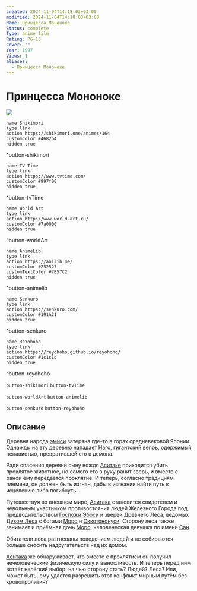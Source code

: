 ```yaml
---
created: 2024-11-04T14:18:03+03:00
modified: 2024-11-04T14:18:03+03:00
Name: Принцесса Мононоке
Status: complete
Type: anime film
Rating: PG-13
Cover: ""
Year: 1997
Views: 1
aliases:
  - Принцесса Мононоке
---
```


# Принцесса Мононоке

![](https://nyaa.shikimori.one/uploads/poster/animes/164/14aa48cc56b55626862a367e174bd845.jpeg)

```button
name Shikimori
type link
action https://shikimori.one/animes/164
customColor #4682b4
hidden true
```
^button-shikimori

```button
name TV Time
type link
action https://www.tvtime.com/
customColor #997f00
hidden true
```
^button-tvTime

```button
name World Art
type link
action http://www.world-art.ru/
customColor #7a0000
hidden true
```
^button-worldArt

```button
name AnimeLib
type link
action https://anilib.me/
customColor #252527
customTextColor #7E57C2
hidden true
```
^button-animelib

```button
name Senkuro
type link
action https://senkuro.com/
customColor #191A21
hidden true
```
^button-senkuro

```button
name ReYohoho
type link
action https://reyohoho.github.io/reyohoho/
customColor #1c1c1c
hidden true
```
^button-reyohoho

`button-shikimori` `button-tvTime`

`button-worldArt` `button-animelib`

`button-senkuro` `button-reyohoho`

## Описание

Деревня народа [эмиси](https://ru.wikipedia.org/wiki/Эмиси) затеряна где-то в горах средневековой Японии. Однажды на эту деревню нападает [Наго](https://shikimori.one/characters/177925-nago), гигантский вепрь, одержимый ненавистью, превратившей его в демона.

Ради спасения деревни сыну вождя [Аситаке](https://shikimori.one/characters/2802-ashitaka) приходится убить проклятое животное, но самого его в руку ранит зверь, и вместе с раной ему передаётся проклятие. И теперь, согласно традициям племени, он должен быть изгнан, дабы в изгнании найти путь к исцелению либо погибнуть.

Путешествуя во внешнем мире, [Аситака](https://shikimori.one/characters/2802-ashitaka) становится свидетелем и невольным участником противостояния людей Железного Города под предводительством [Госпожи Эбоси](https://shikimori.one/characters/4781-eboshi-gozen) и зверей Древнего Леса, ведомых [Духом Леса](https://shikimori.one/characters/12728-the-forest-spirit) с богами [Моро](https://shikimori.one/characters/9174-moro) и [Оккотононуси](https://shikimori.one/characters/11362-okkoto). Сторону леса также занимает и приёмная дочь [Моро](https://shikimori.one/characters/9174-moro), человеческая девушка по имени [Сан](https://shikimori.one/characters/2727-san).

Обитатели леса разгневаны поведением людей и не собираются больше сносить надругательств над их домом.

[Аситака](https://shikimori.one/characters/2802-ashitaka) же обнаруживает, что вместе с проклятием он получил нечеловеческие физическую силу и выносливость. И теперь перед ним встаёт нелёгкий выбор: на чью сторону стать? Людей? Леса? Или, может быть, ему удастся разрешить этот конфликт мирным путём без кровопролития?
